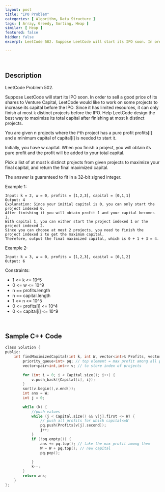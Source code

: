 ```yaml
---
layout: post
title: "IPO Problem"
categories: [ Algorithm, Data Structure ]
tags: [ Array, Greedy, Sorting, Heap ]
similar: [ Heap ]
featured: false
hidden: false
excerpt: LeetCode 502. Suppose LeetCode will start its IPO soon. In order to sell a good price of its shares to Venture Capital, LeetCode would like to work on some projects to increase its capital before the IPO. Since it has limited resources, it can only finish at most k distinct projects before the IPO. Help LeetCode design the best way to maximize its total capital after finishing at most k distinct projects.

---
```


<br />

## Description

LeetCode Problem 502.

Suppose LeetCode will start its IPO soon. In order to sell a good price of its shares to Venture Capital, LeetCode would like to work on some projects to increase its capital before the IPO. Since it has limited resources, it can only finish at most k distinct projects before the IPO. Help LeetCode design the best way to maximize its total capital after finishing at most k distinct projects.

You are given n projects where the i^th project has a pure profit profits[i] and a minimum capital of capital[i] is needed to start it.

Initially, you have w capital. When you finish a project, you will obtain its pure profit and the profit will be added to your total capital.

Pick a list of at most k distinct projects from given projects to maximize your final capital, and return the final maximized capital.

The answer is guaranteed to fit in a 32-bit signed integer.

Example 1:
```
Input: k = 2, w = 0, profits = [1,2,3], capital = [0,1,1]
Output: 4
Explanation: Since your initial capital is 0, you can only start the project indexed 0.
After finishing it you will obtain profit 1 and your capital becomes 1.
With capital 1, you can either start the project indexed 1 or the project indexed 2.
Since you can choose at most 2 projects, you need to finish the project indexed 2 to get the maximum capital.
Therefore, output the final maximized capital, which is 0 + 1 + 3 = 4.
```

Example 2:
```
Input: k = 3, w = 0, profits = [1,2,3], capital = [0,1,2]
Output: 6
```

Constraints:
* 1 <= k <= 10^5
* 0 <= w <= 10^9
* n == profits.length
* n == capital.length
* 1 <= n <= 10^5
* 0 <= profits[i] <= 10^4
* 0 <= capital[i] <= 10^9

<br />

## Sample C++ Code


```c
class Solution {
public:
    int findMaximizedCapital(int k, int W, vector<int>& Profits, vector<int>& Capital) {
        priority_queue<int> pq; // top element = max profit among all projects with Capital<=W; 
        vector<pair<int,int>> v; // to store index of projects
        
        for (int i = 0; i < Capital.size(); i++) {
            v.push_back({Capital[i], i});
        }
        sort(v.begin(),v.end());
        int ans = W;
        int j = 0;
        
        while (k) {
            //push values
            while (j < Capital.size() && v[j].first <= W) {
                // push all profits for which capital<=W
                pq.push(Profits[v[j].second]);
                j++;
            }
            if (!pq.empty()) {
                ans += pq.top(); // take the max profit among them
                W = W + pq.top(); // new capital
                pq.pop();
               
            }
            k--;
        }
        return ans;
    }
};
```


